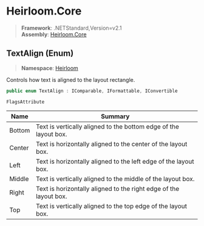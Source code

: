 # Heirloom.Core

> **Framework**: .NETStandard,Version=v2.1  
> **Assembly**: [Heirloom.Core][0]

## TextAlign (Enum)

> **Namespace**: [Heirloom][0]

Controls how text is aligned to the layout rectangle.

```cs
public enum TextAlign : IComparable, IFormattable, IConvertible
```

`FlagsAttribute`

| Name   | Summary                                                           |
|--------|-------------------------------------------------------------------|
| Bottom | Text is vertically aligned to the bottom edge of the layout box.  |
| Center | Text is horizontally aligned to the center of the layout box.     |
| Left   | Text is horizontally aligned to the left edge of the layout box.  |
| Middle | Text is vertically aligned to the middle of the layout box.       |
| Right  | Text is horizontally aligned to the right edge of the layout box. |
| Top    | Text is vertically aligned to the top edge of the layout box.     |

[0]: ../../Heirloom.Core.md
